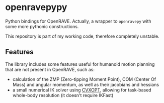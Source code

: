 # openravepypy

Python bindings for OpenRAVE. Actually, a wrapper to `openravepy` with some
more pythonic constructions.

This repository is part of my working code, therefore completely unstable.

## Features

The library includes some features useful for humanoid motion planning that are
not present in OpenRAVE, such as:

- calculation of the ZMP (Zero-tipping Moment Point), COM (Center Of Mass) and
  angular momentum, as well as their jacobians and hessians
- a small numerical IK solver using [CVXOPT](http://cvxopt.org/index.html),
  allowing for task-based whole-body resolution (it doesn't require IKFast)

